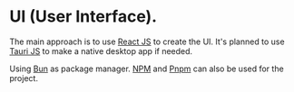 # UI (User Interface).
The main approach is to use [React JS](https://reactjs.org) to create the UI. It's planned to use [Tauri JS](https://tauri.app) to make a native desktop app if needed.

Using [Bun](https://bun.sh) as package manager. [NPM](https://npmjs.org) and [Pnpm](https://pnpmjs.io) can also be used for the project.